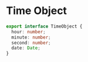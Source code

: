 # Time Object

```ts
export interface TimeObject {
  hour: number;
  minute: number;
  second: number;
  date: Date;
}
```
